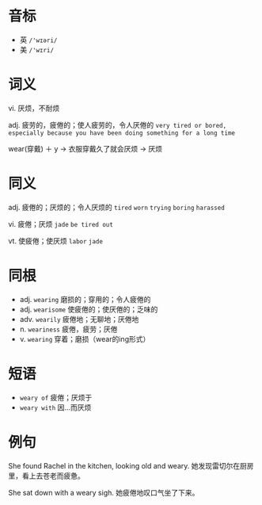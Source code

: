 # 音标

- 英 `/'wɪəri/`
- 美 `/'wɪri/`

# 词义

vi. 厌烦，不耐烦


adj. 疲劳的，疲倦的；使人疲劳的，令人厌倦的
`very tired or bored, especially because you have been doing something for a long time`



wear(穿戴) ＋ y → 衣服穿戴久了就会厌烦 → 厌烦

# 同义

adj. 疲倦的；厌烦的；令人厌烦的
`tired` `worn` `trying` `boring` `harassed`

vi. 疲倦；厌烦
`jade` `be tired out`

vt. 使疲倦；使厌烦
`labor` `jade`

# 同根

- adj. `wearing` 磨损的；穿用的；令人疲倦的
- adj. `wearisome` 使疲倦的；使厌倦的；乏味的
- adv. `wearily` 疲倦地；无聊地；厌倦地
- n. `weariness` 疲倦，疲劳；厌倦
- v. `wearing` 穿着；磨损（wear的ing形式）

# 短语

- `weary of` 疲倦；厌烦于
- `weary with` 因…而厌烦

# 例句

She found Rachel in the kitchen, looking old and weary.
她发现雷切尔在厨房里，看上去苍老而疲惫。

She sat down with a weary sigh.
她疲倦地叹口气坐了下来。


